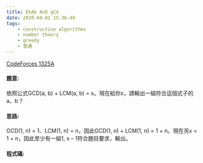 ```yaml
---
title: EhAb AnD gCd
date: 2020-04-02 15:36:49
tags:
    - constructive algorithms
    - number theory
    - greedy
    - 普通
---
```


[CodeForces 1325A](https://codeforces.com/problemset/problem/1325/A)
<!-- more -->

#### 題意:
依照公式GCD(a, b) + LCM(a, b) = x。現在給你x，請輸出一組符合這個式子的a、b？

#### 思路:
GCD(1, n) = 1、LCM(1, n) = n，因此GCD(1, n) + LCM(1, n) = 1 + n。現在另x = 1 + n，因此至少有一組1, x – 1符合題目要求，輸出。

#### 程式碼:
<script src="https://gist.github.com/Daviswww/46dd942f5333b36555552d6dd52cfdbe.js"></script>